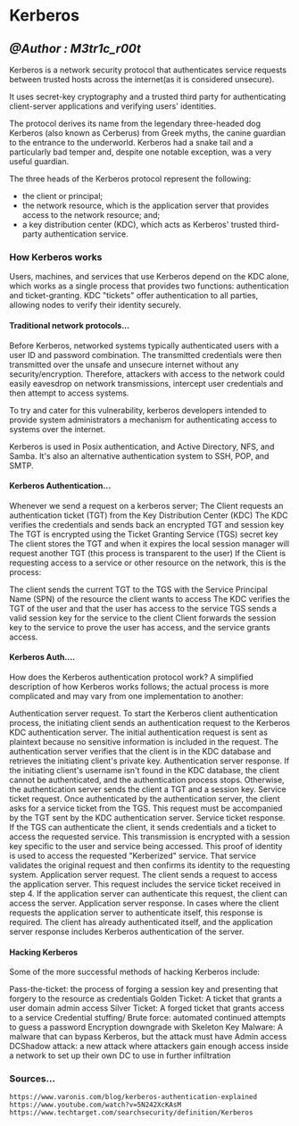 # Kerberos
## _@Author : M3tr1c_r00t_

Kerberos is a network security protocol that authenticates service requests between trusted hosts across the internet(as it is considered unsecure). 

It uses secret-key cryptography and a trusted third party for authenticating client-server applications and verifying users' identities.

The protocol derives its name from the legendary three-headed dog Kerberos (also known as Cerberus) from Greek myths, the canine guardian to the entrance to the underworld. Kerberos had a snake tail and a particularly bad temper and, despite one notable exception, was a very useful guardian.

The three heads of the Kerberos protocol represent the following:
- the client or principal;
- the network resource, which is the application server that provides access to the network resource; and;
- a key distribution center (KDC), which acts as Kerberos' trusted third-party authentication service.

### How Kerberos works
Users, machines, and services that use Kerberos depend on the KDC alone, which works as a single process that provides two functions: authentication and ticket-granting. 
KDC "tickets" offer authentication to all parties, allowing nodes to verify their identity securely.

#### Traditional network protocols...
Before Kerberos, networked systems typically authenticated users with a user ID and password combination. The transmitted credentials were then transmitted over the unsafe and unsecure internet without any security/encryption. Therefore, attackers with access to the network could easily eavesdrop on network transmissions, intercept user credentials and then attempt to access systems.

To try and cater for this vulnerability, kerberos developers intended to provide system administrators a mechanism for authenticating access to systems over the internet.

 Kerberos is used in Posix authentication, and Active Directory, NFS, and Samba. It's also an alternative authentication system to SSH, POP, and SMTP.

#### Kerberos Authentication...
Whenever we send a request on a kerberos server;
The Client requests an authentication ticket (TGT) from the Key Distribution Center (KDC)
The KDC verifies the credentials and sends back an encrypted TGT and session key
The TGT is encrypted using the Ticket Granting Service (TGS) secret key
The client stores the TGT and when it expires the local session manager will request another TGT (this process is transparent to the user)
If the Client is requesting access to a service or other resource on the network, this is the process:

The client sends the current TGT to the TGS with the Service Principal Name (SPN) of the resource the client wants to access
The KDC verifies the TGT of the user and that the user has access to the service
TGS sends a valid session key for the service to the client
Client forwards the session key to the service to prove the user has access, and the service grants access.

#### Kerberos Auth....
How does the Kerberos authentication protocol work?
A simplified description of how Kerberos works follows; the actual process is more complicated and may vary from one implementation to another:

Authentication server request. To start the Kerberos client authentication process, the initiating client sends an authentication request to the Kerberos KDC authentication server. The initial authentication request is sent as plaintext because no sensitive information is included in the request. The authentication server verifies that the client is in the KDC database and retrieves the initiating client's private key.
Authentication server response. If the initiating client's username isn't found in the KDC database, the client cannot be authenticated, and the authentication process stops. Otherwise, the authentication server sends the client a TGT and a session key.
Service ticket request. Once authenticated by the authentication server, the client asks for a service ticket from the TGS. This request must be accompanied by the TGT sent by the KDC authentication server.
Service ticket response. If the TGS can authenticate the client, it sends credentials and a ticket to access the requested service. This transmission is encrypted with a session key specific to the user and service being accessed. This proof of identity is used to access the requested "Kerberized" service. That service validates the original request and then confirms its identity to the requesting system.
Application server request. The client sends a request to access the application server. This request includes the service ticket received in step 4. If the application server can authenticate this request, the client can access the server.
Application server response. In cases where the client requests the application server to authenticate itself, this response is required. The client has already authenticated itself, and the application server response includes Kerberos authentication of the server.
#### Hacking Kerberos
 Some of the more successful methods of hacking Kerberos include:

Pass-the-ticket: the process of forging a session key and presenting that forgery to the resource as credentials
Golden Ticket: A ticket that grants a user domain admin access
Silver Ticket: A forged ticket that grants access to a service
Credential stuffing/ Brute force: automated continued attempts to guess a password
Encryption downgrade with Skeleton Key Malware: A malware that can bypass Kerberos, but the attack must have Admin access
DCShadow attack: a new attack where attackers gain enough access inside a network to set up their own DC to use in further infiltration




### Sources...
```
https://www.varonis.com/blog/kerberos-authentication-explained
https://www.youtube.com/watch?v=5N242XcKAsM
https://www.techtarget.com/searchsecurity/definition/Kerberos

```
